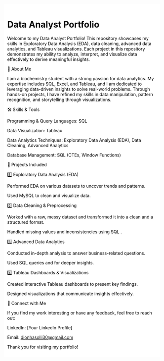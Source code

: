 
<div style="background-color: white; padding: 10px; color: black;">

# Data Analyst Portfolio

Welcome to my Data Analyst Portfolio! This repository showcases my skills in Exploratory Data Analysis (EDA), data cleaning, advanced data analytics, and Tableau visualizations. Each project in this repository demonstrates my ability to analyze, interpret, and visualize data effectively to derive meaningful insights.

📌 About Me

I am a biochemistry student with a strong passion for data analytics. My expertise includes SQL, Excel, and Tableau, and I am dedicated to leveraging data-driven insights to solve real-world problems. Through hands-on projects, I have refined my skills in data manipulation, pattern recognition, and storytelling through visualizations.

🛠️ Skills & Tools

Programming & Query Languages: SQL

Data Visualization: Tableau

Data Analytics Techniques: Exploratory Data Analysis (EDA), Data Cleaning, Advanced Analytics

Database Management: SQL (CTEs, Window Functions)

📂 Projects Included

1️⃣ Exploratory Data Analysis (EDA)

Performed EDA on various datasets to uncover trends and patterns.

Used MySQL to clean and visualize data.

2️⃣ Data Cleaning & Preprocessing

Worked with a raw, messy dataset and transformed it into a clean and a structured format.

Handled missing values and inconsistencies using SQL .

3️⃣ Advanced Data Analytics

Conducted in-depth analysis to answer business-related questions.

Used SQL queries and  for deeper insights.

4️⃣ Tableau Dashboards & Visualizations

Created interactive Tableau dashboards to present key findings.

Designed visualizations that communicate insights effectively.


🚀 Connect with Me

If you find my work interesting or have any feedback, feel free to reach out:

LinkedIn: [Your LinkedIn Profile]

Email: dionhasolli30@gmail.com

Thank you for visiting my portfolio! 

